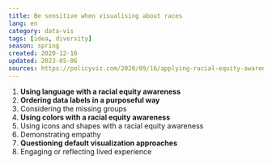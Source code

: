 ```yaml
---
title: Be sensitive when visualising about races
lang: en
category: data-vis
tags: [idea, diversity]
season: spring
created: 2020-12-16
updated: 2023-05-06
sources: https://policyviz.com/2020/09/16/applying-racial-equity-awareness-in-data-visualization/
---
```


1. **Using language with a racial equity awareness**
2. **Ordering data labels in a purposeful way**
3. Considering the missing groups
4. **Using colors with a racial equity awareness**
5. Using icons and shapes with a racial equity awareness
6. Demonstrating empathy
7. **Questioning default visualization approaches**
8. Engaging or reflecting lived experience